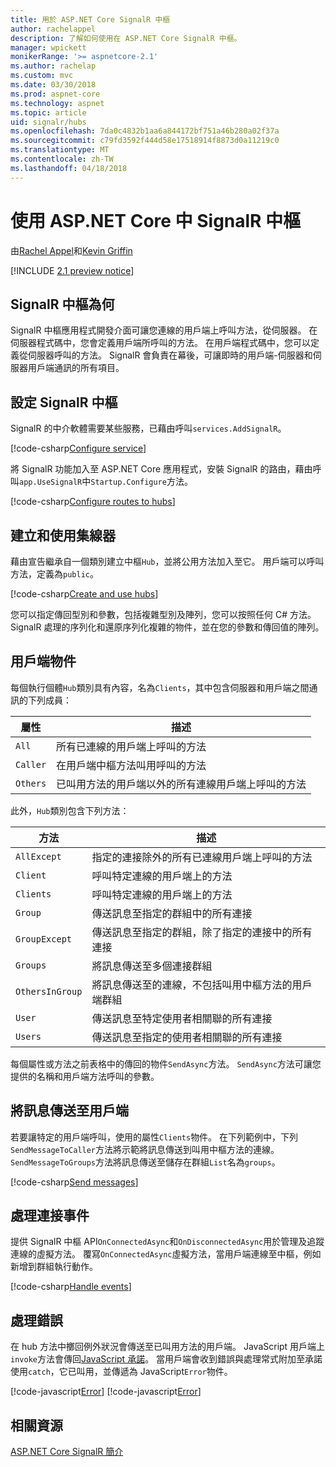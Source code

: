 ```yaml
---
title: 用於 ASP.NET Core SignalR 中樞
author: rachelappel
description: 了解如何使用在 ASP.NET Core SignalR 中樞。
manager: wpickett
monikerRange: '>= aspnetcore-2.1'
ms.author: rachelap
ms.custom: mvc
ms.date: 03/30/2018
ms.prod: aspnet-core
ms.technology: aspnet
ms.topic: article
uid: signalr/hubs
ms.openlocfilehash: 7da0c4832b1aa6a844172bf751a46b280a02f37a
ms.sourcegitcommit: c79fd3592f444d58e17518914f8873d0a11219c0
ms.translationtype: MT
ms.contentlocale: zh-TW
ms.lasthandoff: 04/18/2018
---
```

# <a name="use-hubs-in-signalr-for-aspnet-core"></a>使用 ASP.NET Core 中 SignalR 中樞

由[Rachel Appel](https://twitter.com/rachelappel)和[Kevin Griffin](https://twitter.com/1kevgriff)

[!INCLUDE [2.1 preview notice](~/includes/2.1.md)]

## <a name="what-is-a-signalr-hub"></a>SignalR 中樞為何

SignalR 中樞應用程式開發介面可讓您連線的用戶端上呼叫方法，從伺服器。 在伺服器程式碼中，您會定義用戶端所呼叫的方法。 在用戶端程式碼中，您可以定義從伺服器呼叫的方法。 SignalR 會負責在幕後，可讓即時的用戶端-伺服器和伺服器用戶端通訊的所有項目。

## <a name="configure-signalr-hubs"></a>設定 SignalR 中樞

SignalR 的中介軟體需要某些服務，已藉由呼叫`services.AddSignalR`。

[!code-csharp[Configure service](hubs/sample/startup.cs?range=35)]

將 SignalR 功能加入至 ASP.NET Core 應用程式，安裝 SignalR 的路由，藉由呼叫`app.UseSignalR`中`Startup.Configure`方法。

[!code-csharp[Configure routes to hubs](hubs/sample/startup.cs?range=55-58)]

## <a name="create-and-use-hubs"></a>建立和使用集線器

藉由宣告繼承自一個類別建立中樞`Hub`，並將公用方法加入至它。 用戶端可以呼叫方法，定義為`public`。

[!code-csharp[Create and use hubs](hubs/sample/chathub.cs?range=10-13)]

您可以指定傳回型別和參數，包括複雜型別及陣列，您可以按照任何 C# 方法。 SignalR 處理的序列化和還原序列化複雜的物件，並在您的參數和傳回值的陣列。

## <a name="the-clients-object"></a>用戶端物件

每個執行個體`Hub`類別具有內容，名為`Clients`，其中包含伺服器和用戶端之間通訊的下列成員：

| 屬性 | 描述 |
| ------ | ----------- |
| `All` | 所有已連線的用戶端上呼叫的方法 |
| `Caller` | 在用戶端中樞方法叫用呼叫的方法 |
| `Others` | 已叫用方法的用戶端以外的所有連線用戶端上呼叫的方法 |

此外，`Hub`類別包含下列方法：

| 方法 | 描述 |
| ------ | ----------- |
| `AllExcept` | 指定的連接除外的所有已連線用戶端上呼叫的方法 |
| `Client` | 呼叫特定連線的用戶端上的方法 |
| `Clients` | 呼叫特定連線的用戶端上的方法 |
| `Group` | 傳送訊息至指定的群組中的所有連接  |
| `GroupExcept` | 傳送訊息至指定的群組，除了指定的連接中的所有連接 |
| `Groups` | 將訊息傳送至多個連接群組  |
| `OthersInGroup` | 將訊息傳送至的連線，不包括叫用中樞方法的用戶端群組  |
| `User` | 傳送訊息至特定使用者相關聯的所有連接 |
| `Users` | 傳送訊息至指定的使用者相關聯的所有連接 |

每個屬性或方法之前表格中的傳回的物件`SendAsync`方法。 `SendAsync`方法可讓您提供的名稱和用戶端方法呼叫的參數。

## <a name="send-messages-to-clients"></a>將訊息傳送至用戶端

若要讓特定的用戶端呼叫，使用的屬性`Clients`物件。 在下列範例中，下列`SendMessageToCaller`方法將示範將訊息傳送到叫用中樞方法的連線。 `SendMessageToGroups`方法將訊息傳送至儲存在群組`List`名為`groups`。

[!code-csharp[Send messages](hubs/sample/chathub.cs?range=15-24)]

## <a name="handle-events-for-a-connection"></a>處理連接事件

提供 SignalR 中樞 API`OnConnectedAsync`和`OnDisconnectedAsync`用於管理及追蹤連線的虛擬方法。 覆寫`OnConnectedAsync`虛擬方法，當用戶端連線至中樞，例如新增到群組執行動作。

[!code-csharp[Handle events](hubs/sample/chathub.cs?range=26-30)]

## <a name="handle-errors"></a>處理錯誤

在 hub 方法中擲回例外狀況會傳送至已叫用方法的用戶端。 JavaScript 用戶端上`invoke`方法會傳回[JavaScript 承諾](https://developer.mozilla.org/docs/Web/JavaScript/Guide/Using_promises)。 當用戶端會收到錯誤與處理常式附加至承諾使用`catch`，它已叫用，並傳遞為 JavaScript`Error`物件。

[!code-javascript[Error](hubs/sample/chat.js?range=20)]
[!code-javascript[Error](hubs/sample/chat.js?range=16-18)]

## <a name="related-resources"></a>相關資源

[ASP.NET Core SignalR 簡介](xref:signalr/introduction)